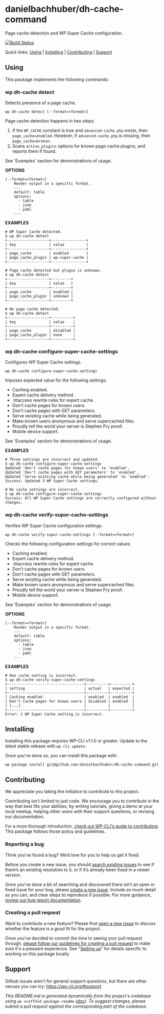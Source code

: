danielbachhuber/dh-cache-command
================================

Page cache detection and WP Super Cache configuration.

[![Build Status](https://travis-ci.org/danielbachhuber/dh-cache-command.svg?branch=master)](https://travis-ci.org/danielbachhuber/dh-cache-command)

Quick links: [Using](#using) | [Installing](#installing) | [Contributing](#contributing) | [Support](#support)

## Using

This package implements the following commands:

### wp dh-cache detect

Detects presence of a page cache.

~~~
wp dh-cache detect [--format=<format>]
~~~

Page cache detection happens in two steps:

1. If the `WP_CACHE` constant is true and `advanced-cache.php` exists,
then `page_cache=enabled`. However, if `advanced-cache.php` is missing,
then `page_cache=broken`.
2. Scans `active_plugins` options for known page cache plugins, and
reports them if found.

See 'Examples' section for demonstrations of usage.

**OPTIONS**

	[--format=<format>]
		Render output in a specific format.
		---
		default: table
		options:
		  - table
		  - json
		  - yaml
		---

**EXAMPLES**

    # WP Super Cache detected.
    $ wp dh-cache detect
    +-------------------+----------------+
    | key               | value          |
    +-------------------+----------------+
    | page_cache        | enabled        |
    | page_cache_plugin | wp-super-cache |
    +-------------------+----------------+

    # Page cache detected but plugin is unknown.
    $ wp dh-cache detect
    +-------------------+---------+
    | key               | value   |
    +-------------------+---------+
    | page_cache        | enabled |
    | page_cache_plugin | unknown |
    +-------------------+---------+

    # No page cache detected.
    $ wp dh-cache detect
    +-------------------+----------+
    | key               | value    |
    +-------------------+----------+
    | page_cache        | disabled |
    | page_cache_plugin | none     |
    +-------------------+----------+



### wp dh-cache configure-super-cache-settings

Configures WP Super Cache settings.

~~~
wp dh-cache configure-super-cache-settings 
~~~

Imposes expected value for the following settings:

* Caching enabled.
* Expert cache delivery method.
* .htaccess rewrite rules for expert cache.
* Don't cache pages for known users.
* Don't cache pages with GET parameters.
* Serve existing cache while being generated.
* Make known users anonymous and serve supercached files.
* Proudly tell the world your server is Stephen Fry proof.
* Mobile device support.

See 'Examples' section for demonstrations of usage.

**EXAMPLES**

    # Three settings are incorrect and updated.
    $ wp dh-cache configure-super-cache-settings
    Updated 'Don't cache pages for known users' to 'enabled'.
    Updated 'Don't cache pages with GET parameters' to 'enabled'.
    Updated 'Serve existing cache while being generated' to 'enabled'.
    Success: Updated 3 WP Super Cache settings.

    # No cache settings are incorrect.
    $ wp dh-cache configure-super-cache-settings
    Success: All WP Super Cache settings are correctly configured without changes.



### wp dh-cache verify-super-cache-settings

Verifies WP Super Cache configuration settings.

~~~
wp dh-cache verify-super-cache-settings [--format=<format>]
~~~

Checks the following configuration settings for correct values:

* Caching enabled.
* Expert cache delivery method.
* .htaccess rewrite rules for expert cache.
* Don't cache pages for known users.
* Don't cache pages with GET parameters.
* Serve existing cache while being generated.
* Make known users anonymous and serve supercached files.
* Proudly tell the world your server is Stephen Fry proof.
* Mobile device support.

See 'Examples' section for demonstrations of usage.

**OPTIONS**

	[--format=<format>]
		Render output in a specific format.
		---
		default: table
		options:
		  - table
		  - json
		  - yaml
		---

**EXAMPLES**

    # One cache setting is incorrect.
    $ wp dh-cache verify-super-cache-settings
    +-----------------------------------+----------+----------+
    | setting                           | actual   | expected |
    +-----------------------------------+----------+----------+
    | Caching enabled                   | enabled  | enabled  |
    | Don't cache pages for known users | disabled | enabled  |
    | [...]                             |          |          |
    +-----------------------------------+----------+----------+
    Error: 1 WP Super Cache setting is incorrect.

## Installing

Installing this package requires WP-CLI v1.1.0 or greater. Update to the latest stable release with `wp cli update`.

Once you've done so, you can install this package with:

    wp package install git@github.com:danielbachhuber/dh-cache-command.git

## Contributing

We appreciate you taking the initiative to contribute to this project.

Contributing isn’t limited to just code. We encourage you to contribute in the way that best fits your abilities, by writing tutorials, giving a demo at your local meetup, helping other users with their support questions, or revising our documentation.

For a more thorough introduction, [check out WP-CLI's guide to contributing](https://make.wordpress.org/cli/handbook/contributing/). This package follows those policy and guidelines.

### Reporting a bug

Think you’ve found a bug? We’d love for you to help us get it fixed.

Before you create a new issue, you should [search existing issues](https://github.com/danielbachhuber/dh-cache-command/issues?q=label%3Abug%20) to see if there’s an existing resolution to it, or if it’s already been fixed in a newer version.

Once you’ve done a bit of searching and discovered there isn’t an open or fixed issue for your bug, please [create a new issue](https://github.com/danielbachhuber/dh-cache-command/issues/new). Include as much detail as you can, and clear steps to reproduce if possible. For more guidance, [review our bug report documentation](https://make.wordpress.org/cli/handbook/bug-reports/).

### Creating a pull request

Want to contribute a new feature? Please first [open a new issue](https://github.com/danielbachhuber/dh-cache-command/issues/new) to discuss whether the feature is a good fit for the project.

Once you've decided to commit the time to seeing your pull request through, [please follow our guidelines for creating a pull request](https://make.wordpress.org/cli/handbook/pull-requests/) to make sure it's a pleasant experience. See "[Setting up](https://make.wordpress.org/cli/handbook/pull-requests/#setting-up)" for details specific to working on this package locally.

## Support

Github issues aren't for general support questions, but there are other venues you can try: https://wp-cli.org/#support


*This README.md is generated dynamically from the project's codebase using `wp scaffold package-readme` ([doc](https://github.com/wp-cli/scaffold-package-command#wp-scaffold-package-readme)). To suggest changes, please submit a pull request against the corresponding part of the codebase.*
